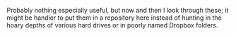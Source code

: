 Probably nothing especially useful, but now and then I look through these; it might be handier to put them in a repository
here instead of hunting in the hoary depths of various hard drives or in poorly named Dropbox folders.